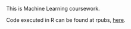 This is Machine Learning coursework.

Code executed in R can be found at rpubs, [here](https://rpubs.com/GMortensen).